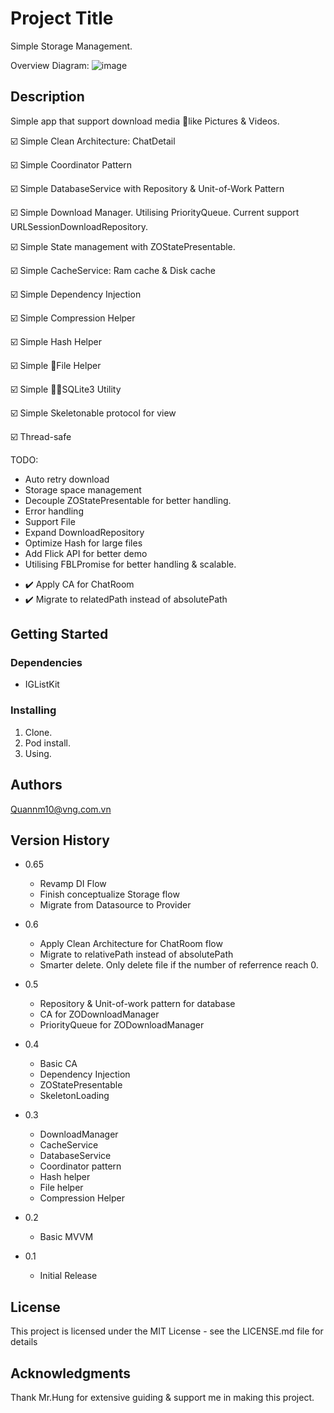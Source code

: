 # Project Title

Simple Storage Management.

Overview Diagram:
![image](https://github.com/johren1910/gold-storage/assets/132887874/796c9d16-15f4-4bc3-872c-3e103f36953e)

## Description

Simple app that support download media like Pictures & Videos.

☑️ Simple Clean Architecture: ChatDetail

☑️ Simple Coordinator Pattern

☑️ Simple DatabaseService with Repository & Unit-of-Work Pattern

☑️ Simple Download Manager. Utilising PriorityQueue. Current support URLSessionDownloadRepository.

☑️ Simple State management with ZOStatePresentable.

☑️ Simple CacheService: Ram cache & Disk cache

☑️ Simple Dependency Injection

☑️ Simple Compression Helper

☑️ Simple Hash Helper

☑️ Simple File Helper 

☑️ Simple SQLite3 Utility 

☑️ Simple Skeletonable protocol for view

☑️ Thread-safe

TODO:
- Auto retry download
- Storage space management
- Decouple ZOStatePresentable for better handling.
- Error handling
- Support File
- Expand DownloadRepository
- Optimize Hash for large files
- Add Flick API for better demo
- Utilising FBLPromise for better handling & scalable.
+ ✔️ Apply CA for ChatRoom
+ ✔️ Migrate to relatedPath instead of absolutePath

## Getting Started

### Dependencies

- IGListKit

### Installing

1. Clone.
2. Pod install.
3. Using.

## Authors

Quannm10@vng.com.vn

## Version History
* 0.65
    * Revamp DI Flow
    * Finish conceptualize Storage flow
    * Migrate from Datasource to Provider
* 0.6
    * Apply Clean Architecture for ChatRoom flow
    * Migrate to relativePath instead of absolutePath
    * Smarter delete. Only delete file if the number of referrence reach 0.
* 0.5
    * Repository & Unit-of-work pattern for database  
    * CA for ZODownloadManager
    * PriorityQueue for ZODownloadManager
* 0.4
    * Basic CA
    * Dependency Injection
    * ZOStatePresentable
    * SkeletonLoading

* 0.3
    * DownloadManager
    * CacheService
    * DatabaseService
    * Coordinator pattern
    * Hash helper
    * File helper
    * Compression Helper
* 0.2
    * Basic MVVM 
* 0.1
    * Initial Release

## License

This project is licensed under the MIT License - see the LICENSE.md file for details

## Acknowledgments

Thank Mr.Hung for extensive guiding & support me in making this project.
